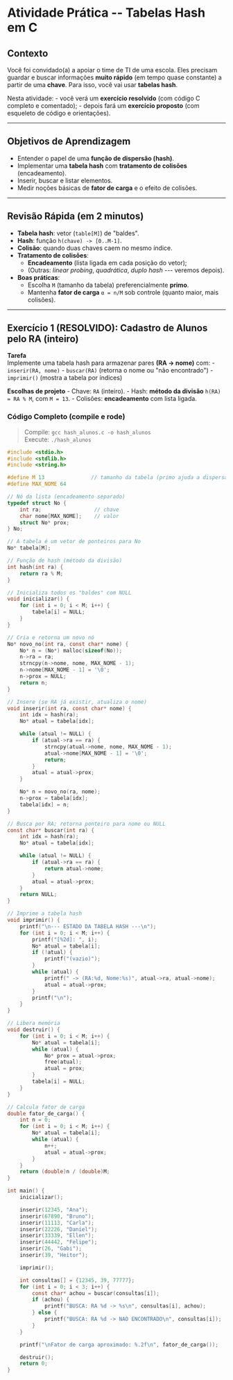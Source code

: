 # Atividade Prática -- Tabelas Hash em C

## Contexto

Você foi convidado(a) a apoiar o time de TI de uma escola. Eles precisam
guardar e buscar informações **muito rápido** (em tempo quase constante)
a partir de uma **chave**. Para isso, você vai usar **tabelas hash**.

Nesta atividade: - você verá um **exercício resolvido** (com código C
completo e comentado); - depois fará um **exercício proposto** (com
esqueleto de código e orientações).

------------------------------------------------------------------------

## Objetivos de Aprendizagem

-   Entender o papel de uma **função de dispersão (hash)**.
-   Implementar uma **tabela hash** com **tratamento de colisões**
    (encadeamento).
-   Inserir, buscar e listar elementos.
-   Medir noções básicas de **fator de carga** e o efeito de colisões.

------------------------------------------------------------------------

## Revisão Rápida (em 2 minutos)

-   **Tabela hash**: vetor (`table[M]`) de "baldes".
-   **Hash**: função `h(chave) -> [0..M-1]`.
-   **Colisão**: quando duas chaves caem no mesmo índice.
-   **Tratamento de colisões**:
    -   **Encadeamento** (lista ligada em cada posição do vetor);
    -   (Outras: *linear probing*, *quadrática*, *duplo hash* ---
        veremos depois).
-   **Boas práticas**:
    -   Escolha `M` (tamanho da tabela) preferencialmente **primo**.
    -   Mantenha **fator de carga** `α = n/M` sob controle (quanto
        maior, mais colisões).

------------------------------------------------------------------------

## Exercício 1 (RESOLVIDO): Cadastro de Alunos pelo RA (inteiro)

**Tarefa**\
Implemente uma tabela hash para armazenar pares **(RA → nome)** com: -
`inserir(RA, nome)` - `buscar(RA)` (retorna o nome ou "não
encontrado") - `imprimir()` (mostra a tabela por índices)

**Escolhas de projeto** - Chave: `RA` (inteiro). - Hash: **método da
divisão** `h(RA) = RA % M`, com `M = 13`. - Colisões: **encadeamento**
com lista ligada.

### Código Completo (compile e rode)

> Compile: `gcc hash_alunos.c -o hash_alunos`\
> Execute: `./hash_alunos`

``` c
#include <stdio.h>
#include <stdlib.h>
#include <string.h>

#define M 13               // tamanho da tabela (primo ajuda a dispersar melhor)
#define MAX_NOME 64

// Nó da lista (encadeamento separado)
typedef struct No {
    int ra;                 // chave
    char nome[MAX_NOME];    // valor
    struct No* prox;
} No;

// A tabela é um vetor de ponteiros para No
No* tabela[M];

// Função de hash (método da divisão)
int hash(int ra) {
    return ra % M;
}

// Inicializa todos os "baldes" com NULL
void inicializar() {
    for (int i = 0; i < M; i++) {
        tabela[i] = NULL;
    }
}

// Cria e retorna um novo nó
No* novo_no(int ra, const char* nome) {
    No* n = (No*) malloc(sizeof(No));
    n->ra = ra;
    strncpy(n->nome, nome, MAX_NOME - 1);
    n->nome[MAX_NOME - 1] = '\0';
    n->prox = NULL;
    return n;
}

// Insere (se RA já existir, atualiza o nome)
void inserir(int ra, const char* nome) {
    int idx = hash(ra);
    No* atual = tabela[idx];

    while (atual != NULL) {
        if (atual->ra == ra) {
            strncpy(atual->nome, nome, MAX_NOME - 1);
            atual->nome[MAX_NOME - 1] = '\0';
            return;
        }
        atual = atual->prox;
    }

    No* n = novo_no(ra, nome);
    n->prox = tabela[idx];
    tabela[idx] = n;
}

// Busca por RA; retorna ponteiro para nome ou NULL
const char* buscar(int ra) {
    int idx = hash(ra);
    No* atual = tabela[idx];

    while (atual != NULL) {
        if (atual->ra == ra) {
            return atual->nome;
        }
        atual = atual->prox;
    }
    return NULL;
}

// Imprime a tabela hash
void imprimir() {
    printf("\n--- ESTADO DA TABELA HASH ---\n");
    for (int i = 0; i < M; i++) {
        printf("[%2d]: ", i);
        No* atual = tabela[i];
        if (!atual) {
            printf("(vazio)");
        }
        while (atual) {
            printf(" -> (RA:%d, Nome:%s)", atual->ra, atual->nome);
            atual = atual->prox;
        }
        printf("\n");
    }
}

// Libera memória
void destruir() {
    for (int i = 0; i < M; i++) {
        No* atual = tabela[i];
        while (atual) {
            No* prox = atual->prox;
            free(atual);
            atual = prox;
        }
        tabela[i] = NULL;
    }
}

// Calcula fator de carga
double fator_de_carga() {
    int n = 0;
    for (int i = 0; i < M; i++) {
        No* atual = tabela[i];
        while (atual) {
            n++;
            atual = atual->prox;
        }
    }
    return (double)n / (double)M;
}

int main() {
    inicializar();

    inserir(12345, "Ana");
    inserir(67890, "Bruno");
    inserir(11113, "Carla");
    inserir(22226, "Daniel");
    inserir(33339, "Ellen");
    inserir(44442, "Felipe");
    inserir(26, "Gabi");
    inserir(39, "Heitor");

    imprimir();

    int consultas[] = {12345, 39, 77777};
    for (int i = 0; i < 3; i++) {
        const char* achou = buscar(consultas[i]);
        if (achou) {
            printf("BUSCA: RA %d -> %s\n", consultas[i], achou);
        } else {
            printf("BUSCA: RA %d -> NAO ENCONTRADO\n", consultas[i]);
        }
    }

    printf("\nFator de carga aproximado: %.2f\n", fator_de_carga());

    destruir();
    return 0;
}
```

